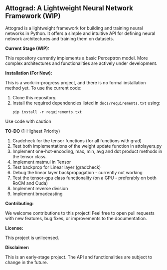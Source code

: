 Attograd: A Lightweight Neural Network Framework (WIP)
------------------------------------------------------

Attograd is a lightweight framework for building and training neural networks in Python. It offers a simple and intuitive API for defining neural network architectures and training them on datasets.

**Current Stage (WIP):**

This repository currently implements a basic Perceptron model. More complex architectures and functionalities are actively under development.

**Installation (For Now):**

This is a work-in-progress project, and there is no formal installation method yet. To use the current code:

1.  Clone this repository.
2.  Install the required dependencies listed in `docs/requirements.txt` using:
    ```
    pip install -r requirements.txt
    ```

Use code with caution

**TO-DO** (1-Highest Priority)

1. Gradcheck for the tensor functions (for all functions with grad)
2. Test both implementations of the weight update function in attolayers.py
3. Implement one-hot-encoding, max, min, avg and dot product methods in the tensor class.
4. Implement matmul in Tensor
5. Test backprop for Linear layer (gradcheck)
6. Debug the linear layer backpropagation - currently not working
7. Test the tensor-gpu class functionality (on a GPU - preferably on both RoCM and Cuda)
8. Implement reverse division
9. Implement broadcasting

**Contributing:**

We welcome contributions to this project! Feel free to open pull requests with new features, bug fixes, or improvements to the documentation.

**License:**

This project is unlicensed.

**Disclaimer:**

This is an early-stage project. The API and functionalities are subject to change in the future.
